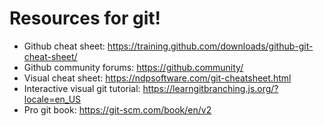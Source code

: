 # Resources for git!

* Github cheat sheet: https://training.github.com/downloads/github-git-cheat-sheet/
* Github community forums: https://github.community/ 
* Visual cheat sheet: https://ndpsoftware.com/git-cheatsheet.html
* Interactive visual git tutorial: https://learngitbranching.js.org/?locale=en_US
* Pro git book: https://git-scm.com/book/en/v2
